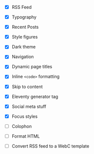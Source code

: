 - [x] RSS Feed
- [x] Typography
- [x] Recent Posts
- [x] Style figures
- [x] Dark theme
- [x] Navigation
- [x] Dynamic page titles
- [x] Inline `<code>` formatting
- [x] Skip to content
- [x] Eleventy generator tag
- [x] Social meta stuff
- [x] Focus styles

- [ ] Colophon
- [ ] Format HTML
- [ ] Convert RSS feed to a WebC template
